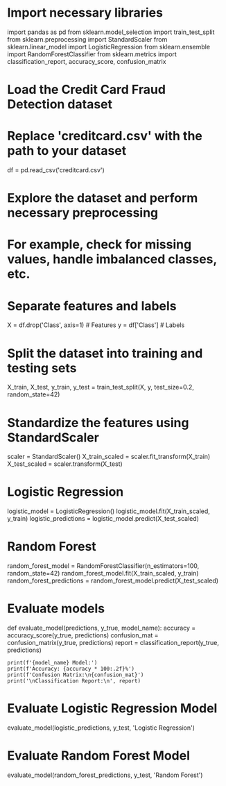 # Import necessary libraries
import pandas as pd
from sklearn.model_selection import train_test_split
from sklearn.preprocessing import StandardScaler
from sklearn.linear_model import LogisticRegression
from sklearn.ensemble import RandomForestClassifier
from sklearn.metrics import classification_report, accuracy_score, confusion_matrix

# Load the Credit Card Fraud Detection dataset
# Replace 'creditcard.csv' with the path to your dataset
df = pd.read_csv('creditcard.csv')

# Explore the dataset and perform necessary preprocessing
# For example, check for missing values, handle imbalanced classes, etc.

# Separate features and labels
X = df.drop('Class', axis=1)  # Features
y = df['Class']  # Labels

# Split the dataset into training and testing sets
X_train, X_test, y_train, y_test = train_test_split(X, y, test_size=0.2, random_state=42)

# Standardize the features using StandardScaler
scaler = StandardScaler()
X_train_scaled = scaler.fit_transform(X_train)
X_test_scaled = scaler.transform(X_test)

# Logistic Regression
logistic_model = LogisticRegression()
logistic_model.fit(X_train_scaled, y_train)
logistic_predictions = logistic_model.predict(X_test_scaled)

# Random Forest
random_forest_model = RandomForestClassifier(n_estimators=100, random_state=42)
random_forest_model.fit(X_train_scaled, y_train)
random_forest_predictions = random_forest_model.predict(X_test_scaled)

# Evaluate models
def evaluate_model(predictions, y_true, model_name):
    accuracy = accuracy_score(y_true, predictions)
    confusion_mat = confusion_matrix(y_true, predictions)
    report = classification_report(y_true, predictions)
    
    print(f'{model_name} Model:')
    print(f'Accuracy: {accuracy * 100:.2f}%')
    print(f'Confusion Matrix:\n{confusion_mat}')
    print('\nClassification Report:\n', report)

# Evaluate Logistic Regression Model
evaluate_model(logistic_predictions, y_test, 'Logistic Regression')

# Evaluate Random Forest Model
evaluate_model(random_forest_predictions, y_test, 'Random Forest')
